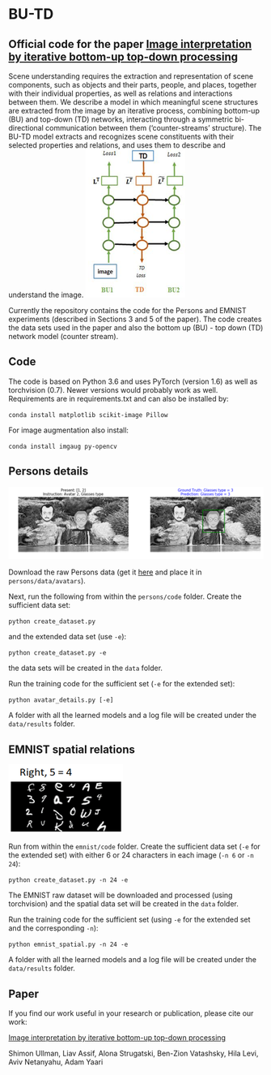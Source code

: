 # BU-TD
## Official code for the paper [Image interpretation by iterative bottom-up top-down processing](https://arxiv.org/abs/2105.05592)
Scene understanding requires the extraction and representation of scene components, such as objects and their parts, people, and places, together with their individual properties, as well as relations and interactions between them. We describe a model in which meaningful scene structures are extracted from the image by an iterative process, combining bottom-up (BU) and top-down (TD) networks, interacting through a symmetric bi-directional communication between them (‘counter-streams’ structure). The BU-TD model extracts and recognizes scene constituents with their selected properties and relations, and uses them to describe and understand the image.
![Counter stream](/figures/Counter-stream.png)

Currently the repository contains the code for the Persons and EMNIST experiments (described in Sections 3 and 5 of the paper).
The code creates the data sets used in the paper and also the bottom up (BU) - top down (TD) network model (counter stream).


## Code
The code is based on Python 3.6 and uses PyTorch (version 1.6) as well as torchvision (0.7). Newer versions would probably work as well.
Requirements are in requirements.txt and can also be installed by:

`conda install matplotlib scikit-image Pillow`

For image augmentation also install:

`conda install imgaug py-opencv`

## Persons details
![persons](/figures/persons.png)

Download the raw Persons data (get it [here](https://www.dropbox.com/s/whea9na512vdjvh/avatars_6_raw.pkl?dl=0) and place it in `persons/data/avatars`).

Next, run the following from within the `persons/code` folder. 
Create the sufficient data set:

`python create_dataset.py`

and the extended data set (use `-e`):

`python create_dataset.py -e`

the data sets will be created in the `data` folder.

Run the training code for the sufficient set (`-e` for the extended set):

`python avatar_details.py [-e]`

A folder with all the learned models and a log file will be created under the `data/results` folder.

## EMNIST spatial relations
![emnist](/figures/emnist.png)

Run from within the `emnist/code` folder. 
Create the sufficient data set (`-e` for the extended set) with either 6 or 24 characters in each image (`-n 6` or `-n 24`):

`python create_dataset.py -n 24 -e`

The EMNIST raw dataset will be downloaded and processed (using torchvision) and the spatial data set will be created in the `data` folder.

Run the training code for the sufficient set (using `-e` for the extended set and the corresponding `-n`):

`python emnist_spatial.py -n 24 -e`

A folder with all the learned models and a log file will be created under the `data/results` folder.

## Paper
If you find our work useful in your research or publication, please cite our work:

[Image interpretation by iterative bottom-up top-down processing](https://arxiv.org/abs/2105.05592)

Shimon Ullman, Liav Assif, Alona Strugatski, Ben-Zion Vatashsky, Hila Levi, Aviv Netanyahu, Adam Yaari

